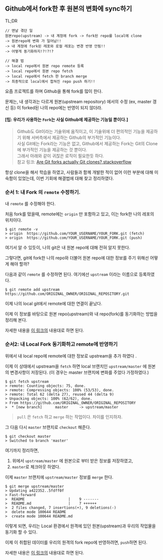 ## Github에서 fork한 후 원본의 변화에 sync하기

TL;DR

```
// 맨날 겪던 일
원본repo(upstream) -> 내 계정에 fork -> fork된 repo를 local에 clone 
-> 원본repo에 변화 가 일어남!! 
-> 내 계정에 fork된 레포와 로컬 레포는 변경 반영 안됨!!
-> 어떻게 동기화하지!?!?!?
```
```
// 해결 법
-> local repo에서 원본 repo remote 등록 
-> local repo에서 원본 repo fetch 
-> local repo에서 fetch 한 branch merge 
-> 최종적으로 local에서 합쳐진 repo push 하기!! 
```

요즘 프로젝트를 하며 Github을 통해 fork를 많이 한다. 

문제는, 내 생각과는 다르게 원본(upstream repository) 에서의 수정 (ex, master 갱신 등) 이 forked된 나의 repo에는 반영이 되지 않더라. 

#### [팁: 우리가 사용하는 `Fork`는 사실 Github에 제공하는 기능일 뿐이다.]

> Github도 Git이라는 기술위에 움직이고, 이 기술위에 더 편의적인 기능을 제공하기 위해 서버측에서 제공하는 Github의 부가적인 기능이다. <br>
사실 Git에는 Fork라는 기능은 없고, Github에서 제공하는 Fork는 Git의 Clone에 부가적인 기능을 제공하는 것 뿐이다. <br>
그래서 아래와 같이 귀찮은 로직이 필요한듯 하다. <br>
참고 링크: [Are Git forks actually Git clones?,stackoverflow](https://stackoverflow.com/a/6286877)<br>

항상 clone을 해서 학습을 하였고, 사람들과 함께 개발한 적이 없어 이런 부분에 대해 미숙함이 있었는데, 이번 기회에 해결법에 대해 찾고 정리하였다. 




### 순서 1: 내 Fork 의 `remote` 수정하기.

내 `remote` 를 수정해야 한다. 

처음 fork를 떴을때, remote에는 `origin` 만 포함하고 있고, 이는 fork한 나의 레포의 위치이다. 

```
$ git remote -v
> origin  https://github.com/YOUR_USERNAME/YOUR_FORK.git (fetch)
> origin  https://github.com/YOUR_USERNAME/YOUR_FORK.git (push)
```
여기서 알 수 있듯이, 나의 git은 내 원본 repo에 대해 전혀 알지 못한다. 

그렇다면, git에 fork한 나의 repo와 더불어 원본 repo에 대한 정보를 주기 위해선 어떻게 해야 할까?

다음과 같이 `remote` 를 수정하면 된다. 여기에선 `upstream` 이라는 이름으로 등록하였다. 

```
$ git remote add upstream https://github.com/ORIGINAL_OWNER/ORIGINAL_REPOSITORY.git
```

이제 나의 local git에서 remote에 대한 연결이 끝났다.

이제 이 정보를 바탕으로 원본 repo(upstream)와 내 repo(fork)를 동기화하는 방법을 정리해 본다. 

자세한 내용을 [이 링크의](https://help.github.com/en/articles/configuring-a-remote-for-a-fork) 내용대로 하면 된다.

### 순서2: 내 Local Fork 동기화하고 remote에 반영하기

위에서 내 local repo에 remote에 대한 정보로 upstream을 추가 하였다 .

이제 이 상태에서 upstream을 `fetch` 하면 local 브랜치인 `upstream/master` 에 원본의 변경사항이 저장된다. (이 경우는 master 브랜치에 변화를 주었다 가정하였다.)

```
$ git fetch upstream
> remote: Counting objects: 75, done.
> remote: Compressing objects: 100% (53/53), done.
> remote: Total 62 (delta 27), reused 44 (delta 9)
> Unpacking objects: 100% (62/62), done.
> From https://github.com/ORIGINAL_OWNER/ORIGINAL_REPOSITORY
>  * [new branch]      master     -> upstream/master
```

> `pull` 은 `fetch` 하고 `merge` 하는 작업이다. 차이를 인지하자.

그 다음 다시 `master` 브랜치로 `checkout` 해준다.

    $ git checkout master
    > Switched to branch 'master'

여기까지 정리하면, 

1. 위에서 `upstream/master` 에 원본으로 부터 받은 정보를 저장하였고,
2. `master`로 체크아웃 하였다. 

이제 `master` 브랜치에 `upstream/master` 정보를 `merge` 한다. 

```
$ git merge upstream/master
> Updating a422352..5fdff0f
> Fast-forward
>  README                    |    9 -------
>  README.md                 |    7 ++++++
>  2 files changed, 7 insertions(+), 9 deletions(-)
>  delete mode 100644 README
>  create mode 100644 README.md
```

이렇게 되면, 우리는 Local 환경에서 원격에 있던 원본(upstream)과 우리의 작업물을 동기화 할 수 있다. 

이제 이 취합된 데이터를 우리의 원격의 fork repo에 반영하려면, `push`하면 된다.

자세한 내용은 [이 링크의](https://help.github.com/en/articles/syncing-a-fork) 내용대로 하면 된다.
